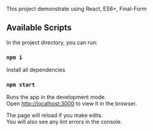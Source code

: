 This project demonstrate using React, ES6+, Final-Form

## Available Scripts

In the project directory, you can run:

### `npm i`

Install all dependencies

### `npm start`

Runs the app in the development mode.<br>
Open [http://localhost:3000](http://localhost:3000) to view it in the browser.

The page will reload if you make edits.<br>
You will also see any lint errors in the console.
